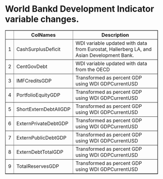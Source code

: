 # World Bankd Development Indicator variable changes. <!-- html table generated in R 3.0.2 by xtable 1.7-1 package -->
<!-- Wed Nov 13 11:20:11 2013 -->
<TABLE border=1>
<TR> <TH>  </TH> <TH> ColNames </TH> <TH> Description </TH>  </TR>
  <TR> <TD align="right"> 1 </TD> <TD> CashSurplusDeficit </TD> <TD> WDI variable updated with data from Eurostat, Hallerberg LA, and Asian Development Bank. </TD> </TR>
  <TR> <TD align="right"> 2 </TD> <TD> CentGovDebt </TD> <TD> WDI variable updated with data from the OECD </TD> </TR>
  <TR> <TD align="right"> 3 </TD> <TD> IMFCreditsGDP </TD> <TD> Transformed as percent GDP using WDI GDPCurrentUSD </TD> </TR>
  <TR> <TD align="right"> 4 </TD> <TD> PortfolioEquityGDP </TD> <TD> Transformed as percent GDP using WDI GDPCurrentUSD </TD> </TR>
  <TR> <TD align="right"> 5 </TD> <TD> ShortExternDebtAllGDP </TD> <TD> Transformed as percent GDP using WDI GDPCurrentUSD </TD> </TR>
  <TR> <TD align="right"> 6 </TD> <TD> ExternPrivateDebtGDP </TD> <TD> Transformed as percent GDP using WDI GDPCurrentUSD </TD> </TR>
  <TR> <TD align="right"> 7 </TD> <TD> ExternPublicDebtGDP </TD> <TD> Transformed as percent GDP using WDI GDPCurrentUSD </TD> </TR>
  <TR> <TD align="right"> 8 </TD> <TD> ExternDebtTotalGDP </TD> <TD> Transformed as percent GDP using WDI GDPCurrentUSD </TD> </TR>
  <TR> <TD align="right"> 9 </TD> <TD> TotalReservesGDP </TD> <TD> Transformed as percent GDP using WDI GDPCurrentUSD </TD> </TR>
   </TABLE>
